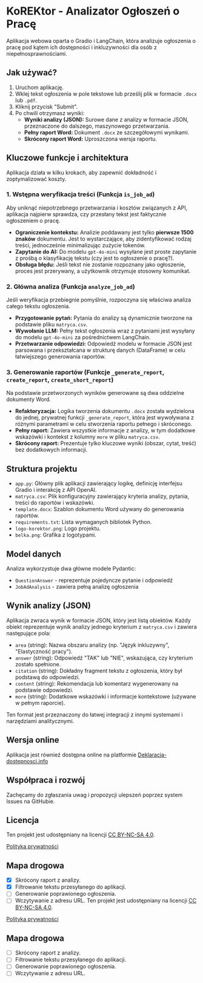 # KoREKtor - Analizator Ogłoszeń o Pracę

Aplikacja webowa oparta o Gradio i LangChain, która analizuje ogłoszenia o pracę pod kątem ich dostępności i inkluzywności dla osób z niepełnosprawnościami.

## Jak używać?

1.  Uruchom aplikację.
2.  Wklej tekst ogłoszenia w pole tekstowe lub prześlij plik w formacie `.docx` lub `.pdf`.
3.  Kliknij przycisk "Submit".
4.  Po chwili otrzymasz wyniki:
    *   **Wyniki analizy (JSON):** Surowe dane z analizy w formacie JSON, przeznaczone do dalszego, maszynowego przetwarzania.
    *   **Pełny raport Word:** Dokument `.docx` ze szczegółowymi wynikami.
    *   **Skrócony raport Word:** Uproszczona wersja raportu.

## Kluczowe funkcje i architektura

Aplikacja działa w kilku krokach, aby zapewnić dokładność i zoptymalizować koszty.

### 1. Wstępna weryfikacja treści (Funkcja `is_job_ad`)

Aby uniknąć niepotrzebnego przetwarzania i kosztów związanych z API, aplikacja najpierw sprawdza, czy przesłany tekst jest faktycznie ogłoszeniem o pracę.

*   **Ograniczenie kontekstu:** Analizie poddawany jest tylko **pierwsze 1500 znaków** dokumentu. Jest to wystarczające, aby zidentyfikować rodzaj treści, jednocześnie minimalizując zużycie tokenów.
*   **Zapytanie do AI:** Do modelu `gpt-4o-mini` wysyłane jest proste zapytanie z prośbą o klasyfikację tekstu (czy jest to ogłoszenie o pracę?).
*   **Obsługa błędu:** Jeśli tekst nie zostanie rozpoznany jako ogłoszenie, proces jest przerywany, a użytkownik otrzymuje stosowny komunikat.

### 2. Główna analiza (Funkcja `analyze_job_ad`)

Jeśli weryfikacja przebiegnie pomyślnie, rozpoczyna się właściwa analiza całego tekstu ogłoszenia.

*   **Przygotowanie pytań:** Pytania do analizy są dynamicznie tworzone na podstawie pliku `matryca.csv`.
*   **Wywołanie LLM:** Pełny tekst ogłoszenia wraz z pytaniami jest wysyłany do modelu `gpt-4o-mini` za pośrednictwem LangChain.
*   **Przetwarzanie odpowiedzi:** Odpowiedź modelu w formacie JSON jest parsowana i przekształcana w strukturę danych (DataFrame) w celu łatwiejszego generowania raportów.

### 3. Generowanie raportów (Funkcje `_generate_report`, `create_report`, `create_short_report`)

Na podstawie przetworzonych wyników generowane są dwa oddzielne dokumenty Word.

*   **Refaktoryzacja:** Logika tworzenia dokumentu `.docx` została wydzielona do jednej, prywatnej funkcji `_generate_report`, która jest wywoływana z różnymi parametrami w celu stworzenia raportu pełnego i skróconego.
*   **Pełny raport:** Zawiera wszystkie informacje z analizy, w tym dodatkowe wskazówki i kontekst z kolumny `more` w pliku `matryca.csv`.
*   **Skrócony raport:** Prezentuje tylko kluczowe wyniki (obszar, cytat, treść) bez dodatkowych informacji.

## Struktura projektu

*   `app.py`: Główny plik aplikacji zawierający logikę, definicję interfejsu Gradio i interakcję z API OpenAI.
*   `matryca.csv`: Plik konfiguracyjny zawierający kryteria analizy, pytania, treści do raportów i wskazówki.
*   `template.docx`: Szablon dokumentu Word używany do generowania raportów.
*   `requirements.txt`: Lista wymaganych bibliotek Python.
*   `logo-korektor.png`: Logo projektu.
*   `belka.png`: Grafika z logotypami.

## Model danych

Analiza wykorzystuje dwa główne modele Pydantic:
- `QuestionAnswer` - reprezentuje pojedyncze pytanie i odpowiedź
- `JobAdAnalysis` - zawiera pełną analizę ogłoszenia

## Wynik analizy (JSON)

Aplikacja zwraca wynik w formacie JSON, który jest listą obiektów. Każdy obiekt reprezentuje wynik analizy jednego kryterium z `matryca.csv` i zawiera następujące pola:

-   `area` (string): Nazwa obszaru analizy (np. "Język inkluzywny", "Elastyczność pracy").
-   `answer` (string): Odpowiedź "TAK" lub "NIE", wskazująca, czy kryterium zostało spełnione.
-   `citation` (string): Dokładny fragment tekstu z ogłoszenia, który był podstawą do odpowiedzi.
-   `content` (string): Rekomendacja lub komentarz wygenerowany na podstawie odpowiedzi.
-   `more` (string): Dodatkowe wskazówki i informacje kontekstowe (używane w pełnym raporcie).

Ten format jest przeznaczony do łatwej integracji z innymi systemami i narzędziami analitycznymi.

## Wersja online

Aplikacja jest również dostępna online na platformie [Deklaracja-dostepnosci.info](https://deklaracja-dostepnosci.info/korektor)


## Współpraca i rozwój

Zachęcamy do zgłaszania uwag i propozycji ulepszeń poprzez system Issues na GitHubie.

## Licencja

Ten projekt jest udostępniany na licencji [CC BY-NC-SA 4.0](https://creativecommons.org/licenses/by-nc-sa/4.0/).

[Polityka prywatności](polityka.md)

## Mapa drogowa

- [x] Skrócony raport z analizy.
- [x] Filtrowanie tekstu przesyłanego do aplikacji.
- [ ] Generowanie poprawionego ogłoszenia.
- [ ] Wczytywanie z adresu URL.
Ten projekt jest udostępniany na licencji [CC BY-NC-SA 4.0](https://creativecommons.org/licenses/by-nc-sa/4.0/).

[Polityka prywatności](polityka.md)

## Mapa drogowa

- [ ] Skrócony raport z analizy.
- [ ] Filtrowanie tekstu przesyłanego do aplikacji.
- [ ] Generowanie poprawionego ogłoszenia.
- [ ] Wczytywanie z adresu URL.
